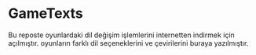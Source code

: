 # GameTexts
Bu reposte oyunlardaki dil değişim işlemlerini internetten indirmek için açılmıştır. oyunların farklı dil seçeneklerini ve çevirilerini buraya yazılmıştır.
